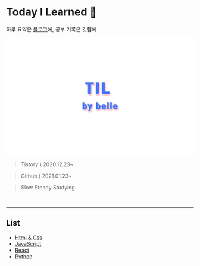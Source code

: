 # Today I Learned 🥇

하루 요약은 [블로그](https://bellekimm.tistory.com/category/FE%20Diary/TIL)에, 공부 기록은 깃헙에

![til_image](./image.jpg)

> Tistory ) 2020.12.23~

> Github ) 2021.01.23~

> Slow Steady Studying

<br>

<hr />

## List

- [Html & Css]()
- [JavaScript]()
- [React]()
- [Python](https://github.com/kkimke/TIL/tree/master/list/python)
